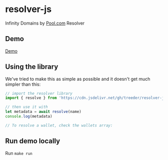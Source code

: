 # resolver-js

Infinity Domains by [Pool.com](https://pool.com) Resolver

## Demo

[Demo](https://pooldotcom.github.io/resolver-js/)

## Using the library

We've tried to make this as simple as possible and it doesn't get much simpler than this:

```js
// import the resolver library
import { resolve } from 'https://cdn.jsdelivr.net/gh/treeder/resolver-js@main/resolver.js'

// then use it with
let metadata = await resolve(name)
console.log(metadata)

// To resolve a wallet, check the wallets array:

```

## Run demo locally

Run `make run`
